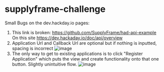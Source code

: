 # supplyframe-challenge


Small Bugs on the dev.hackday.io pages: 
1. This link is broken: https://github.com/SupplyFrame/had-api-example On this site https://dev.hackaday.io/doc/api/overview
2. Application Url and Callback Url are optional but if nothing is inputted, spacing is incorrect
![image](https://user-images.githubusercontent.com/39756756/172032586-638fe4cc-e58d-4788-983a-e730fcbe7294.png)
3. The only way to get to existing applications is to click "Register Application" which puts the view and create functionality onto that one button. Slightly unintuitive flow. 
![image](https://user-images.githubusercontent.com/39756756/172032662-72c63c3c-2016-41c4-9384-d719881a5ed3.png)

